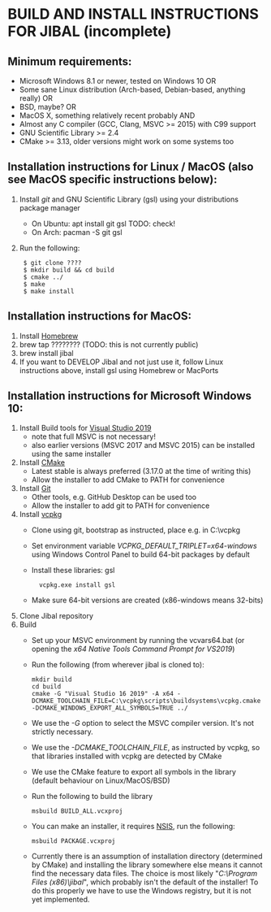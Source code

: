 # BUILD AND INSTALL INSTRUCTIONS FOR JIBAL (incomplete)

## Minimum requirements:
- Microsoft Windows 8.1 or newer, tested on Windows 10 OR
- Some sane Linux distribution (Arch-based, Debian-based, anything really) OR
- BSD, maybe? OR
- MacOS X, something relatively recent probably AND
- Almost any C compiler (GCC, Clang, MSVC >= 2015) with C99 support
- GNU Scientific Library >= 2.4
- CMake >= 3.13, older versions might work on some systems too

## Installation instructions for Linux / MacOS (also see MacOS specific instructions below):
1. Install *git* and GNU Scientific Library (gsl) using your distributions package manager
    - On Ubuntu: apt install git gsl TODO: check!
    - On Arch: pacman -S git gsl
2. Run the following:

        $ git clone ????
        $ mkdir build && cd build
        $ cmake ../
        $ make
        $ make install

## Installation instructions for MacOS:
1. Install [Homebrew](https://brew.sh/)
2. brew tap ???????? (TODO: this is not currently public)
3. brew install jibal
4. If you want to DEVELOP Jibal and not just use it, follow Linux instructions above, install gsl using Homebrew or MacPorts

## Installation instructions for Microsoft Windows 10:

1. Install Build tools for [Visual Studio 2019](https://visualstudio.microsoft.com/downloads/)
    - note that full MSVC is not necessary!
    - also earlier versions (MSVC 2017 and MSVC 2015) can be installed using the same installer
2. Install [CMake](https://cmake.org/download/)
    - Latest stable is always preferred (3.17.0 at the time of writing this)
    - Allow the installer to add CMake to PATH for convenience
3. Install [Git](https://git-scm.com/download/win)
    - Other tools, e.g. GitHub Desktop can be used too
    - Allow the installer to add git to PATH for convenience
4. Install [vcpkg](https://github.com/microsoft/vcpkg)
    - Clone using git, bootstrap as instructed, place e.g. in C:\vcpkg
    - Set environment variable *VCPKG_DEFAULT_TRIPLET=x64-windows* using Windows Control Panel to build 64-bit packages by default
    - Install these libraries: gsl
    
            vcpkg.exe install gsl
    
    - Make sure 64-bit versions are created (x86-windows means 32-bits)
5. Clone Jibal repository
6. Build
    - Set up your MSVC environment by running the vcvars64.bat (or opening the *x64 Native Tools Command Prompt for VS2019*)
    - Run the following (from wherever jibal is cloned to):
    
          mkdir build
          cd build
          cmake -G "Visual Studio 16 2019" -A x64 -DCMAKE_TOOLCHAIN_FILE=C:\vcpkg\scripts\buildsystems\vcpkg.cmake -DCMAKE_WINDOWS_EXPORT_ALL_SYMBOLS=TRUE ../
          
    - We use the *-G* option to select the MSVC compiler version. It's not strictly necessary.
    - We use the *-DCMAKE_TOOLCHAIN_FILE*, as instructed by vcpkg, so that libraries installed with vcpkg are detected by CMake
    - We use the CMake feature to export all symbols in the library (default behaviour on Linux/MacOS/BSD)
    - Run the following to build the library
    
          msbuild BUILD_ALL.vcxproj
          
    - You can make an installer, it requires [NSIS](https://nsis.sourceforge.io/), run the following:
         
          msbuild PACKAGE.vcxproj
        
    - Currently there is an assumption of installation directory (determined by CMake) and installing the library somewhere else means it cannot find the necessary data files. The choice is most likely "*C:\Program Files (x86)\jibal*", which probably isn't the default of the installer! To do this properly we have to use the Windows registry, but it is not yet implemented.
